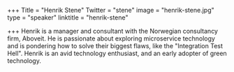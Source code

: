 +++
Title = "Henrik Stene"
Twitter = "stene"
image = "henrik-stene.jpg"
type = "speaker"
linktitle = "henrik-stene"

+++
Henrik is a manager and consultant with the Norwegian consultancy firm, Aboveit. He is passionate about exploring microservice technology and is pondering how to solve their biggest flaws, like the "Integration Test Hell". Henrik is an avid technology enthusiast, and an early adopter of green technology.
